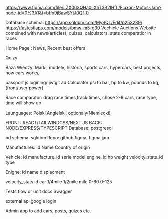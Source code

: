https://www.figma.com/file/LZX063QHa0IiXhT3B2lHfL/Fluxon-Motos-Jam?node-id=0%3A1&t=bffx9jBawSYjJ0Qf-0

Database schema: https://app.sqldbm.com/MySQL/Edit/p253289/
https://fastestlaps.com/models/bmw-m5-g30
Vechicle Auctions Website combined with news(articles), quizes, calculators, stats comparatior in races

Home Page : News, Recent best offers

Quizy

Baza Wiedzy: Marki, modele, historia, sports cars, hypercars, best projects, how cars works,

passport js logining/ jwtgit ad
Calculator psi to bar, hp to kw, pounds to kg, (front/user power)

Race comparator: drag race times,track times,
chose 2-8 cars, race type, time will show up

Launguages: Polski,Angielski, optionaly(Niemiecki)

FRONT: REACT/TAILWINDCSS/NEXT.JS
BACK: NODE/EXPRESS/TYPESCRIPT
Database: postgresql

bd schema: sqldbm
Repo: github
figma, figma jam

Manufactures:
id
Name
Country of origin

Vehicle:
id
manufacture_id
serie
model
engine_id
hp
weight
velocity_stats_id
type 

Enigne:
id
name
displacment

velocity_stats
id
car
1/4mile
1/2mile
mile
0-60
0-125

Tests flow or unit
docs
Swagger

external api google login

Admin app to add cars, posts, quizes etc.
